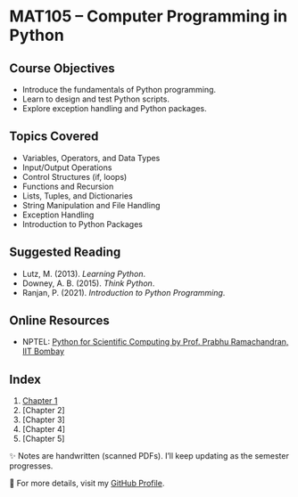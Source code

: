 # MAT105 – Computer Programming in Python

## Course Objectives
- Introduce the fundamentals of Python programming.
- Learn to design and test Python scripts.
- Explore exception handling and Python packages.

## Topics Covered
- Variables, Operators, and Data Types
- Input/Output Operations
- Control Structures (if, loops)
- Functions and Recursion
- Lists, Tuples, and Dictionaries
- String Manipulation and File Handling
- Exception Handling
- Introduction to Python Packages

## Suggested Reading
- Lutz, M. (2013). *Learning Python*.
- Downey, A. B. (2015). *Think Python*.
- Ranjan, P. (2021). *Introduction to Python Programming*.

## Online Resources
- NPTEL: [Python for Scientific Computing by Prof. Prabhu Ramachandran, IIT Bombay](https://nptel.ac.in/courses/106101206)

## Index
1. [Chapter 1](https://github.com/LakshitSinghBishtTM/Computer-Programming-in-Python/blob/main/Chapter1.pdf)
2. [Chapter 2] 
3. [Chapter 3]  
4. [Chapter 4]
5. [Chapter 5]

✨ Notes are handwritten (scanned PDFs). I’ll keep updating as the semester progresses.

🔗 For more details, visit my [GitHub Profile](https://github.com/LakshitSinghBishtTM).
